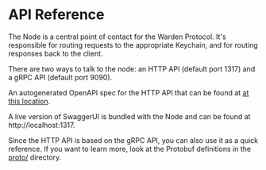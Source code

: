 # API Reference

The Node is a central point of contact for the Warden Protocol. It's
responsible for routing requests to the appropriate Keychain, and for routing
responses back to the client.

There are two ways to talk to the node: an HTTP API (default port 1317) and a
gRPC API (default port 9090).

An autogenerated OpenAPI spec for the HTTP API that can be found at [at this
location](/openapi.yml).

A live version of SwaggerUI is bundled with the Node and can be found at
http://localhost:1317.

Since the HTTP API is based on the gRPC API, you can also use it as a quick
reference. If you want to learn more, look at the Protobuf definitions in the
[proto/](https://github.com/warden-protocol/wardenprotocol/tree/main/proto) directory.
